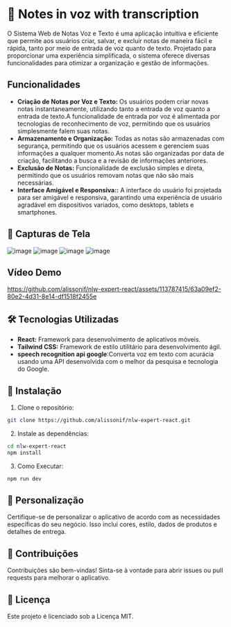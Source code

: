 # 🚀 Notes in voz  with transcription

O Sistema Web de Notas Voz e Texto é uma aplicação intuitiva e eficiente que permite aos usuários criar, salvar, e excluir notas de maneira fácil e rápida, tanto por meio de entrada de voz quanto de texto. Projetado para proporcionar uma experiência simplificada, o sistema oferece diversas funcionalidades para otimizar a organização e gestão de informações.

## Funcionalidades

- **Criação de Notas por Voz e Texto:** Os usuários podem criar novas notas instantaneamente, utilizando tanto a entrada de voz quanto a entrada de texto.A funcionalidade de entrada por voz é alimentada por tecnologias de reconhecimento de voz, permitindo que os usuários simplesmente falem suas notas.
- **Armazenamento e Organização:** Todas as notas são armazenadas com segurança, permitindo que os usuários acessem e gerenciem suas informações a qualquer momento.As notas são organizadas por data de criação, facilitando a busca e a revisão de informações anteriores.
- **Exclusão de Notas:** Funcionalidade de exclusão simples e direta, permitindo que os usuários removam notas que não são mais necessárias.
- **Interface Amigável e Responsiva::** A interface do usuário foi projetada para ser amigável e responsiva, garantindo uma experiência de usuário agradável em dispositivos variados, como desktops, tablets e smartphones.

## 📸 Capturas de Tela

![image](https://github.com/alissonif/nlw-expert-react/assets/113787415/a349a81b-1f40-4ad1-a854-b81718a29c08)
![image](https://github.com/alissonif/nlw-expert-react/assets/113787415/8cf89a9a-2ca2-4541-826d-65bbec08569b)
![image](https://github.com/alissonif/nlw-expert-react/assets/113787415/508777db-5230-4640-abe7-7bf652bd7997)
![image](https://github.com/alissonif/nlw-expert-react/assets/113787415/e92791e0-a517-43c6-b9f0-deef5ca37599)

## Vídeo Demo

https://github.com/alissonif/nlw-expert-react/assets/113787415/63a09ef2-80e2-4d31-8e14-df1518f2455e


## 🛠️ Tecnologias Utilizadas

- **React:** Framework para desenvolvimento de aplicativos móveis.
- **Tailwind CSS:** Framework de estilo utilitário para desenvolvimento ágil.
- **speech recognition api google**:Converta voz em texto com acurácia usando uma API desenvolvida com o melhor da pesquisa e tecnologia do Google.
  
## 🚀 Instalação

1. Clone o repositório:

```bash
git clone https://github.com/alissonif/nlw-expert-react.git
```
2. Instale as dependências:

```bash
cd nlw-expert-react
npm install
```
3. Como Executar:
```bash
npm run dev
```

## 🎨 Personalização
Certifique-se de personalizar o aplicativo de acordo com as necessidades específicas do seu negócio. Isso inclui cores, estilo, dados de produtos e detalhes de entrega.

## 🤝 Contribuições
Contribuições são bem-vindas! Sinta-se à vontade para abrir issues ou pull requests para melhorar o aplicativo.

## 📝 Licença
Este projeto é licenciado sob a Licença MIT.
